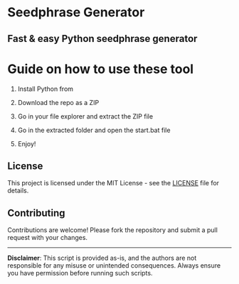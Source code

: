 # Seedphrase Generator

## Fast & easy Python seedphrase generator

# Guide on how to use these tool

1. Install Python from

2. Download the repo as a ZIP

3. Go in your file explorer and extract the ZIP file

4. Go in the extracted folder and open the start.bat file

5. Enjoy!

## License

This project is licensed under the MIT License - see the [LICENSE](LICENSE) file for details.
 
## Contributing

Contributions are welcome! Please fork the repository and submit a pull request with your changes.   

--- 
 
**Disclaimer**: This script is provided as-is, and the authors are not responsible for any misuse or unintended consequences. Always ensure you have permission before running such scripts.